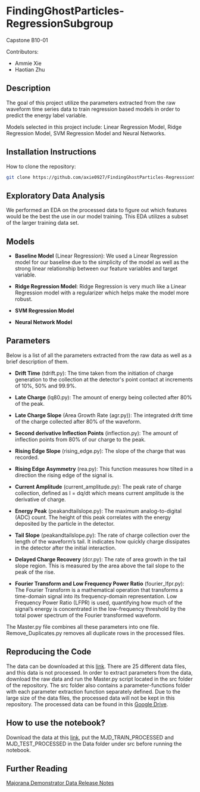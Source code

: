 # FindingGhostParticles-RegressionSubgroup
Capstone B10-01

Contributors:
- Ammie Xie
- Haotian Zhu

## Description
The goal of this project utilize the parameters extracted from the raw waveform time series data to train regression based models in order to predict the energy label variable. 

Models selected in this project include: Linear Regression Model, Ridge Regression Model, SVM Regression Model and Neural Networks.

## Installation Instructions
How to clone the repository:
``` bash
git clone https://github.com/axie0927/FindingGhostParticles-RegressionSubgroup.git
``` 

## Exploratory Data Analysis

We performed an EDA on the processed data to figure out which features would be the best the use in our model training. This EDA utilizes a subset of the larger training data set.

## Models

- **Baseline Model** (Linear Regression): We used a Linear Regression model for our baseline due to the simplicity of the model as well as the strong linear relationship between our feature variables and target variable. 

- **Ridge Regression Model**: Ridge Regression is very much like a Linear Regression model with a regularizer which helps make the model more robust. 

- **SVM Regression Model** 

- **Neural Network Model**

## Parameters
Below is a list of all the parameters extracted from the raw data as well as a brief description of them. 

- **Drift Time** (tdrift.py): The time taken from the initiation of charge generation to the collection at the detector's point contact at increments of 10%, 50% and 99.9%.

- **Late Charge** (lq80.py): The amount of energy being collected after 80% of the peak. 

- **Late Charge Slope** (Area Growth Rate (agr.py)): The integrated drift time of the charge collected after 80% of the waveform. 

- **Second derivative Inflection Points** (inflection.py): The amount of inflection points from 80% of our charge to the peak. 

- **Rising Edge Slope** (rising_edge.py): The slope of the charge that was recorded.

- **Rising Edge Asymmetry** (rea.py): This function measures how tilted in a direction the rising edge of the signal is.

- **Current Amplitude** (current_amplitude.py): The peak rate of charge collection, defined as I = dq/dt which means current amplitude is the derivative of charge.

- **Energy Peak** (peakandtailslope.py): The maximum analog-to-digital (ADC) count. The height of this peak correlates with the energy deposited by the particle in the detector.

- **Tail Slope** (peakandtailslope.py): The rate of charge collection over the length of the waveform’s tail. It indicates how quickly charge dissipates in the detector after the initial interaction.

- **Delayed Charge Recovery** (dcr.py): The rate of area growth in the tail slope region. This is measured by the area above the tail slope to the peak of the rise. 

- **Fourier Transform and Low Frequency Power Ratio** (fourier_lfpr.py): The Fourier Transform is a mathematical operation that transforms a time-domain signal into its frequency-domain representation. Low Frequency Power Ratio (LFPR) is used, quantifying how much of the signal’s energy is concentrated in the low-frequency threshold by the total power spectrum of the Fourier transformed waveform.  

The Master.py file combines all these parameters into one file. Remove_Duplicates.py removes all duplicate rows in the processed files. 

## Reproducing the Code
The data can be downloaded at this [link](https://zenodo.org/records/8257027). There are 25 different data files, and this data is not processed. In order to extract parameters from the data, download the raw data and run the Master.py script located in the src folder of the repository. The src folder also contains a parameter-functions folder with each parameter extraction function separately defined. Due to the large size of the data files, the processed data will not be kept in this repository. The processed data can be found in this [Google Drive](https://drive.google.com/drive/folders/1SnmQemcXWPvKvJBmGkd0hSqTQ8gbs0C4).

## How to use the notebook?
Download the data at this [link](https://drive.google.com/drive/folders/1SnmQemcXWPvKvJBmGkd0hSqTQ8gbs0C4), put the MJD_TRAIN_PROCESSED and MJD_TEST_PROCESSED in the Data folder under src before running the notebook. 

## Further Reading
[Majorana Demonstrator Data Release Notes](https://arxiv.org/pdf/2308.10856)